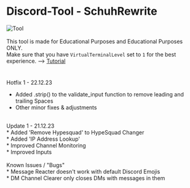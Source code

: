 # Discord-Tool - SchuhRewrite
![Tool](https://schuh.wtf/resources/images/rewrite.png)
<br><br>
This tool is made for Educational Purposes and Educational Purposes ONLY.<br>
Make sure that you have `VirtualTerminalLevel` set to `1` for the best experience. --> [Tutorial](https://www.youtube.com/watch?v=HeJOyEw3RtM)
#
Hotfix 1 - 22.12.23<br>
* Added .strip() to the validate_input function to remove leading and trailing Spaces<br>
* Other minor fixes & adjustments
<br>
Update 1 - 21.12.23<br>
* Added 'Remove Hypesquad' to HypeSquad Changer<br>
* Added 'IP Address Lookup'<br>
* Improved Channel Monitoring<br>
* Improved Inputs
<br><br>
Known Issues / "Bugs"<br>
* Message Reacter doesn't work with default Discord Emojis<br>
* DM Channel Clearer only closes DMs with messages in them
